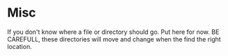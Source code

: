 # Misc
If you don't know where a file or directory should go.  Put here  for now.
BE CAREFULL, these directories will move and change when the find the right location.
